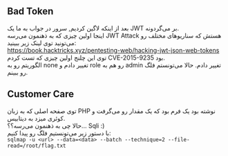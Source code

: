 ## Bad Token

بعد از اینکه لاگین کردیم, سرور در جواب به ما یک JWT بر می‌گردونه.<br>
اینجا اولین چیزی که به ذهنمون می‌رسه JWT Attack هستش که سناریو‌های مختلف رو می‌تونید توی لینک زیر ببینید:<br>
https://book.hacktricks.xyz/pentesting-web/hacking-jwt-json-web-tokens <br>
توی این چلنج اولین چیزی که تست کردم CVE-2015-9235 بود.<br>
الگوریتم رو به none تغییر دادم و role رو هم به admin تغییر دادم. حالا می‌تونستم فلگ رو ببینم.<br>

## Customer Care
توی صفحه اصلی که به زبان PHP نوشته بود یک فرم بود که یک مقدار رو می‌گرفت و کوئری میزد به دیتابیس.<br>
حالا چی به ذهنمون می‌رسه؟؟... Sqli :) <br>
با دستور زیر می‌تونستیم فلگ رو پیدا کنیم:<br>
`sqlmap -u <url> --data=<data> --batch --technique=2 --file-read=/root/flag.txt`
